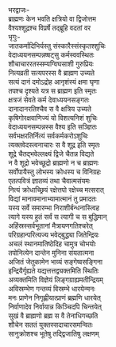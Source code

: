 भरद्वाजः-   
ब्राह्मणः केन भवति क्षत्रियो वा द्विजोत्तम  
वैश्यश्शूद्रश्च विप्रर्षे तद्ब्रूहि वदतां वर  
भृगुः-   
जातकर्मादिभिर्यस्तु संस्कारैस्संस्कृतश्शुचिः  
वेदाध्ययनसम्पन्नष्षट्सु कर्मस्ववस्थितः  
शौचाचाररतस्सम्यग्विघसाशी गुरुप्रियः  
नित्यव्रती सत्यपरस्स वै ब्राह्मण उच्यते  
सत्यं दानं दमोऽद्रोह आनृशंस्यं क्षमा घृणा  
तपश्च दृश्यते यत्र स ब्राह्मण इति स्मृतः  
क्षत्रजं सेवते कर्म देवाध्ययनसङ्गतः  
दानादानरतिश्चैव स वै क्षत्रिय उच्यते  
कृषिगोरक्षवाणिज्यं यो विशत्यनिशं शुचिः  
वेदाध्ययनसम्पन्नस्स वैश्य इति सञ्ज्ञितः  
सर्वभक्षरतिर्नित्यं सर्वकर्मकरोऽशुचिः  
त्यक्तवेदस्त्वनाचारः स वै शूद्र इति स्मृतः  
शूद्रे चैतद्भवेल्लक्ष्यं द्विजे चैतन्न विद्यते  
न वै शूद्रो भवेच्छूद्रो ब्राह्मणो न च ब्राह्मणः  
सर्वोपायैस्तु लोभस्य क्रोधस्य च विनिग्रहः  
एतत्पवित्रं ज्ञातव्यं तथा चैवात्मसंयमः  
नित्यं क्रोधाच्छ्रियं रक्षेत्तपो रक्षेच्च मत्सरात्  
विद्यां मानावमानाभ्यामात्मानं तु प्रमादतः  
यस्य सर्वे समारम्भा निराशीर्बन्धनास्त्विह  
त्यागे यस्य हुतं सर्वं स त्यागी च स बुद्धिमान्  
अहिंस्रस्सर्वभूतानां मैत्रायणगतिश्चरेत्  
परिग्रहान्परित्यज्य भवेद्बुद्ध्या जितेन्द्रियः  
अचलं स्थानमातिष्ठेदिह चामुत्र चोभयोः  
तपोनित्येन दान्तेन मुनिना संयतात्मना  
अजितं जेतुकामेन भाव्यं सङ्गेष्वसङ्गिना  
इन्द्रियैर्गृह्यते यद्यत्तत्तद्व्यक्तमिति स्थितिः  
अव्यक्तमिति विज्ञेयं लिङ्गग्राह्यमतीन्द्रियम्  
अविस्रम्भेण गन्तव्यं विस्रम्भे धारयेन्मनः  
मनः प्राणेन निगृह्णीयात्प्राणं ब्रह्मणि धारयेत्  
निर्वाणादेव निर्वायान्न किञ्चिदपि चिन्तयेत्  
सुखं वै ब्राह्मणो ब्रह्म स वै तेनाधिगच्छति  
शौचेन सततं युक्तस्सदाचारसमन्वितः  
सानुक्रोशश्च भूतेषु तद्द्विजातिषु लक्षणम्   
